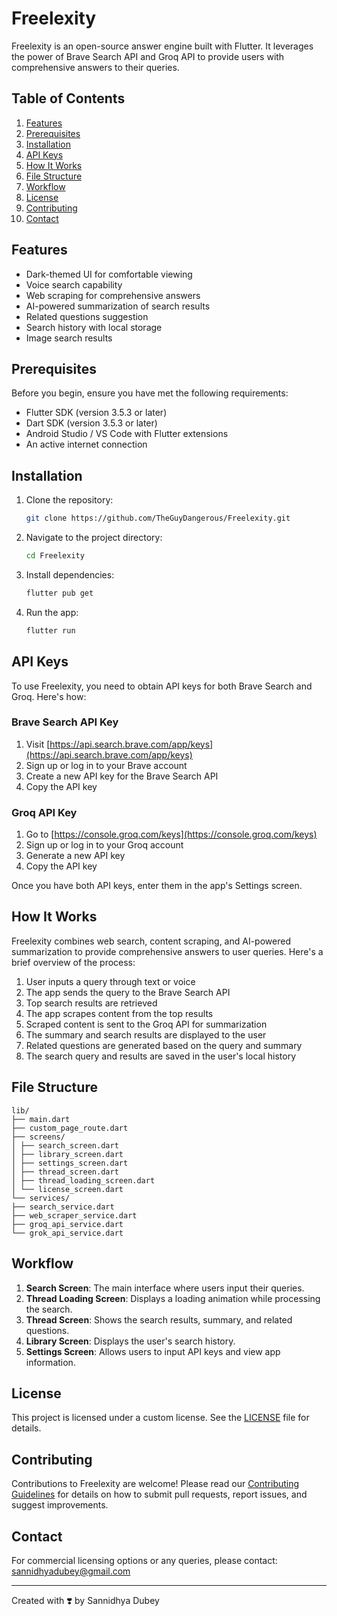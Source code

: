 # Freelexity

Freelexity is an open-source answer engine built with Flutter. It leverages the power of Brave Search API and Groq API to provide users with comprehensive answers to their queries.

## Table of Contents

1. [Features](#features)
2. [Prerequisites](#prerequisites)
3. [Installation](#installation)
4. [API Keys](#api-keys)
5. [How It Works](#how-it-works)
6. [File Structure](#file-structure)
7. [Workflow](#workflow)
8. [License](#license)
9. [Contributing](#contributing)
10. [Contact](#contact)

## Features

- Dark-themed UI for comfortable viewing
- Voice search capability
- Web scraping for comprehensive answers
- AI-powered summarization of search results
- Related questions suggestion
- Search history with local storage
- Image search results

## Prerequisites

Before you begin, ensure you have met the following requirements:

- Flutter SDK (version 3.5.3 or later)
- Dart SDK (version 3.5.3 or later)
- Android Studio / VS Code with Flutter extensions
- An active internet connection

## Installation

1. Clone the repository:

   ```bash
   git clone https://github.com/TheGuyDangerous/Freelexity.git
   ```

2. Navigate to the project directory:

    ```bash
    cd Freelexity
    ```

3. Install dependencies:
  
   ```bash
   flutter pub get
   ```

4. Run the app:

   ```bash
   flutter run
   ```

## API Keys

To use Freelexity, you need to obtain API keys for both Brave Search and Groq. Here's how:

### Brave Search API Key

1. Visit [https://api.search.brave.com/app/keys](https://api.search.brave.com/app/keys)
2. Sign up or log in to your Brave account
3. Create a new API key for the Brave Search API
4. Copy the API key

### Groq API Key

1. Go to [https://console.groq.com/keys](https://console.groq.com/keys)
2. Sign up or log in to your Groq account
3. Generate a new API key
4. Copy the API key

Once you have both API keys, enter them in the app's Settings screen.

## How It Works

Freelexity combines web search, content scraping, and AI-powered summarization to provide comprehensive answers to user queries. Here's a brief overview of the process:

1. User inputs a query through text or voice
2. The app sends the query to the Brave Search API
3. Top search results are retrieved
4. The app scrapes content from the top results
5. Scraped content is sent to the Groq API for summarization
6. The summary and search results are displayed to the user
7. Related questions are generated based on the query and summary
8. The search query and results are saved in the user's local history

## File Structure

```
lib/
├── main.dart
├── custom_page_route.dart
├── screens/
│ ├── search_screen.dart
│ ├── library_screen.dart
│ ├── settings_screen.dart
│ ├── thread_screen.dart
│ ├── thread_loading_screen.dart
│ └── license_screen.dart
└── services/
├── search_service.dart
├── web_scraper_service.dart
├── groq_api_service.dart
└── grok_api_service.dart
```

## Workflow

1. **Search Screen**: The main interface where users input their queries.
2. **Thread Loading Screen**: Displays a loading animation while processing the search.
3. **Thread Screen**: Shows the search results, summary, and related questions.
4. **Library Screen**: Displays the user's search history.
5. **Settings Screen**: Allows users to input API keys and view app information.

## License

This project is licensed under a custom license. See the [LICENSE](LICENSE) file for details.

## Contributing

Contributions to Freelexity are welcome! Please read our [Contributing Guidelines](CONTRIBUTING.md) for details on how to submit pull requests, report issues, and suggest improvements.

## Contact

For commercial licensing options or any queries, please contact:
<sannidhyadubey@gmail.com>

---

Created with ❣️ by Sannidhya Dubey
